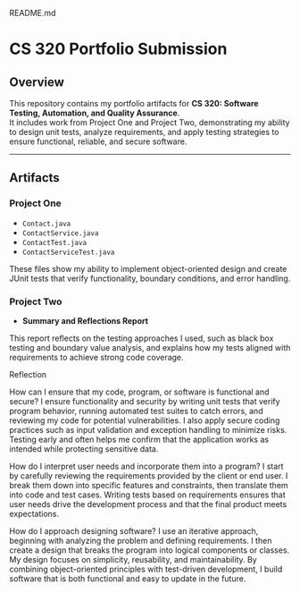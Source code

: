 README.md

# CS 320 Portfolio Submission

## Overview
This repository contains my portfolio artifacts for **CS 320: Software Testing, Automation, and Quality Assurance**.  
It includes work from Project One and Project Two, demonstrating my ability to design unit tests, analyze requirements, and apply testing strategies to ensure functional, reliable, and secure software.

---

## Artifacts

### Project One
- `Contact.java`  
- `ContactService.java`  
- `ContactTest.java`  
- `ContactServiceTest.java`  

These files show my ability to implement object-oriented design and create JUnit tests that verify functionality, boundary conditions, and error handling.

### Project Two
- **Summary and Reflections Report**  

This report reflects on the testing approaches I used, such as black box testing and boundary value analysis, and explains how my tests aligned with requirements to achieve strong code coverage.


Reflection

How can I ensure that my code, program, or software is functional and secure?
I ensure functionality and security by writing unit tests that verify program behavior, running automated test suites to catch errors, and reviewing my code for potential vulnerabilities. I also apply secure coding practices such as input validation and exception handling to minimize risks. Testing early and often helps me confirm that the application works as intended while protecting sensitive data.

How do I interpret user needs and incorporate them into a program?
I start by carefully reviewing the requirements provided by the client or end user. I break them down into specific features and constraints, then translate them into code and test cases. Writing tests based on requirements ensures that user needs drive the development process and that the final product meets expectations.

How do I approach designing software?
I use an iterative approach, beginning with analyzing the problem and defining requirements. I then create a design that breaks the program into logical components or classes. My design focuses on simplicity, reusability, and maintainability. By combining object-oriented principles with test-driven development, I build software that is both functional and easy to update in the future.
